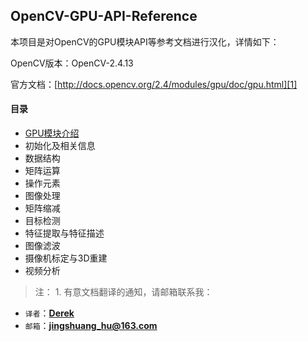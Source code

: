 ## OpenCV-GPU-API-Reference

本项目是对OpenCV的GPU模块API等参考文档进行汉化，详情如下：

OpenCV版本：OpenCV-2.4.13

官方文档：[http://docs.opencv.org/2.4/modules/gpu/doc/gpu.html][1]

#### 目录

- [GPU模块介绍][2]
- 初始化及相关信息
- 数据结构
- 矩阵运算
- 操作元素
- 图像处理
- 矩阵缩减
- 目标检测
- 特征提取与特征描述
- 图像滤波
- 摄像机标定与3D重建
- 视频分析


> 注： 1. 有意文档翻译的通知，请邮箱联系我：

- `译者`：[**Derek**][3]
- `邮箱`：**jingshuang_hu@163.com**



[1]: http://docs.opencv.org/2.4/modules/gpu/doc/gpu.html

[2]: https://github.com/TDL-ECT/OpenCV-GPU-API-Reference/blob/master/Chapter%201%EF%BC%9AGPU%E6%A8%A1%E5%9D%97%E4%BB%8B%E7%BB%8D.md

[3]: https://github.com/hujingshuang






